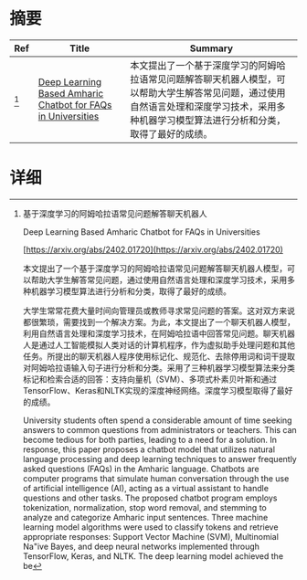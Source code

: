 # 摘要

| Ref | Title | Summary |
| --- | --- | --- |
| [^1] | [Deep Learning Based Amharic Chatbot for FAQs in Universities](https://arxiv.org/abs/2402.01720) | 本文提出了一个基于深度学习的阿姆哈拉语常见问题解答聊天机器人模型，可以帮助大学生解答常见问题，通过使用自然语言处理和深度学习技术，采用多种机器学习模型算法进行分析和分类，取得了最好的成绩。 |

# 详细

[^1]: 基于深度学习的阿姆哈拉语常见问题解答聊天机器人

    Deep Learning Based Amharic Chatbot for FAQs in Universities

    [https://arxiv.org/abs/2402.01720](https://arxiv.org/abs/2402.01720)

    本文提出了一个基于深度学习的阿姆哈拉语常见问题解答聊天机器人模型，可以帮助大学生解答常见问题，通过使用自然语言处理和深度学习技术，采用多种机器学习模型算法进行分析和分类，取得了最好的成绩。

    

    大学生常常花费大量时间向管理员或教师寻求常见问题的答案。这对双方来说都很繁琐，需要找到一个解决方案。为此，本文提出了一个聊天机器人模型，利用自然语言处理和深度学习技术，在阿姆哈拉语中回答常见问题。聊天机器人是通过人工智能模拟人类对话的计算机程序，作为虚拟助手处理问题和其他任务。所提出的聊天机器人程序使用标记化、规范化、去除停用词和词干提取对阿姆哈拉语输入句子进行分析和分类。采用了三种机器学习模型算法来分类标记和检索合适的回答：支持向量机（SVM）、多项式朴素贝叶斯和通过TensorFlow、Keras和NLTK实现的深度神经网络。深度学习模型取得了最好的成绩。

    University students often spend a considerable amount of time seeking answers to common questions from administrators or teachers. This can become tedious for both parties, leading to a need for a solution. In response, this paper proposes a chatbot model that utilizes natural language processing and deep learning techniques to answer frequently asked questions (FAQs) in the Amharic language. Chatbots are computer programs that simulate human conversation through the use of artificial intelligence (AI), acting as a virtual assistant to handle questions and other tasks. The proposed chatbot program employs tokenization, normalization, stop word removal, and stemming to analyze and categorize Amharic input sentences. Three machine learning model algorithms were used to classify tokens and retrieve appropriate responses: Support Vector Machine (SVM), Multinomial Na\"ive Bayes, and deep neural networks implemented through TensorFlow, Keras, and NLTK. The deep learning model achieved the be
    

